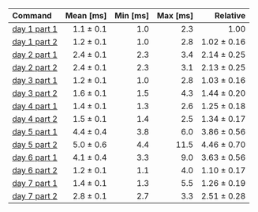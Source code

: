 | Command | Mean [ms] | Min [ms] | Max [ms] | Relative |
|:---|---:|---:|---:|---:|
| [day 1 part 1](/src/bin/day1.rs) | 1.1 ± 0.1 | 1.0 | 2.3 | 1.00 |
| [day 1 part 2](/src/bin/day1.rs) | 1.2 ± 0.1 | 1.0 | 2.8 | 1.02 ± 0.16 |
| [day 2 part 1](/src/bin/day2.rs) | 2.4 ± 0.1 | 2.3 | 3.4 | 2.14 ± 0.25 |
| [day 2 part 2](/src/bin/day2.rs) | 2.4 ± 0.1 | 2.3 | 3.1 | 2.13 ± 0.25 |
| [day 3 part 1](/src/bin/day3.rs) | 1.2 ± 0.1 | 1.0 | 2.8 | 1.03 ± 0.16 |
| [day 3 part 2](/src/bin/day3.rs) | 1.6 ± 0.1 | 1.5 | 4.3 | 1.44 ± 0.20 |
| [day 4 part 1](/src/bin/day4.rs) | 1.4 ± 0.1 | 1.3 | 2.6 | 1.25 ± 0.18 |
| [day 4 part 2](/src/bin/day4.rs) | 1.5 ± 0.1 | 1.4 | 2.5 | 1.34 ± 0.17 |
| [day 5 part 1](/src/bin/day5.rs) | 4.4 ± 0.4 | 3.8 | 6.0 | 3.86 ± 0.56 |
| [day 5 part 2](/src/bin/day5.rs) | 5.0 ± 0.6 | 4.4 | 11.5 | 4.46 ± 0.70 |
| [day 6 part 1](/src/bin/day6.rs) | 4.1 ± 0.4 | 3.3 | 9.0 | 3.63 ± 0.56 |
| [day 6 part 2](/src/bin/day6.rs) | 1.2 ± 0.1 | 1.1 | 4.0 | 1.10 ± 0.17 |
| [day 7 part 1](/src/bin/day7.rs) | 1.4 ± 0.1 | 1.3 | 5.5 | 1.26 ± 0.19 |
| [day 7 part 2](/src/bin/day7.rs) | 2.8 ± 0.1 | 2.7 | 3.3 | 2.51 ± 0.28 |
